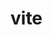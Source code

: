 <!--
 * @Description: 
 * @Author: wsy
 * @Date: 2023-03-09 01:15:24
 * @LastEditTime: 2023-03-09 01:15:35
 * @LastEditors: wsy
-->
# vite
